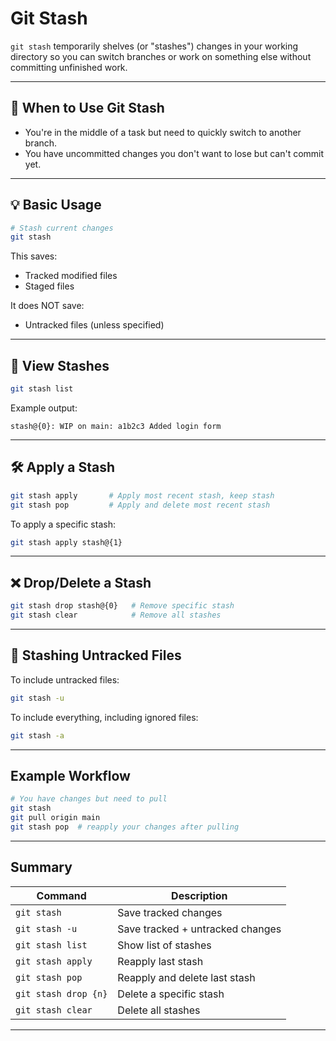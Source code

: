 # Git Stash

`git stash` temporarily shelves (or "stashes") changes in your working directory so you can switch branches or work on something else without committing unfinished work.

---

## 🎯 When to Use Git Stash

- You're in the middle of a task but need to quickly switch to another branch.
- You have uncommitted changes you don't want to lose but can't commit yet.

---

## 💡 Basic Usage

```bash
# Stash current changes
git stash
```

This saves:

- Tracked modified files
- Staged files

It does NOT save:

- Untracked files (unless specified)

---

## 📂 View Stashes

```bash
git stash list
```

Example output:

```
stash@{0}: WIP on main: a1b2c3 Added login form
```

---

## 🛠️ Apply a Stash

```bash
git stash apply       # Apply most recent stash, keep stash
git stash pop         # Apply and delete most recent stash
```

To apply a specific stash:

```bash
git stash apply stash@{1}
```

---

## ❌ Drop/Delete a Stash

```bash
git stash drop stash@{0}   # Remove specific stash
git stash clear            # Remove all stashes
```

---

## 🧪 Stashing Untracked Files

To include untracked files:

```bash
git stash -u
```

To include everything, including ignored files:

```bash
git stash -a
```

---

## Example Workflow

```bash
# You have changes but need to pull
git stash
git pull origin main
git stash pop  # reapply your changes after pulling
```

---

## Summary

| Command                  | Description                            |
|--------------------------|----------------------------------------|
| `git stash`              | Save tracked changes                   |
| `git stash -u`           | Save tracked + untracked changes       |
| `git stash list`         | Show list of stashes                   |
| `git stash apply`        | Reapply last stash                     |
| `git stash pop`          | Reapply and delete last stash          |
| `git stash drop {n}`     | Delete a specific stash                |
| `git stash clear`        | Delete all stashes                     |

---
